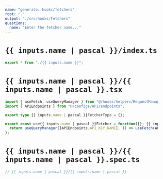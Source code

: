 ```yaml
---
name: "generate: hooks/fetchers"
root: "."
output: "./src/hooks/fetchers"
questions:
  name: "Enter the fetcher name..."
---
```


# `{{ inputs.name | pascal }}/index.ts`

```typescript
export * from "./{{ inputs.name }}";
```

# `{{ inputs.name | pascal }}/{{ inputs.name | pascal }}.tsx`

```typescript
import { useFetch, useQueryManager } from "@/hooks/helpers/RequestManager";
import { APIEndpoints } from "@/configs/API/endpoints";

export type {{ inputs.name | pascal }}FetcherType = {};

export const use{{ inputs.name | pascal }}Fetcher = function({}: {{ inputs.name | pascal }}FetcherType) {
  return useQueryManager([APIEndpoints.API_KEY_NAME], () => useFetch(APIEndpoints.API_KEY_NAME), {});
};
```

# `{{ inputs.name | pascal }}/{{ inputs.name | pascal }}.spec.ts`

```typescript
// {{ inputs.name | pascal }}/{{ inputs.name | pascal }}
```
